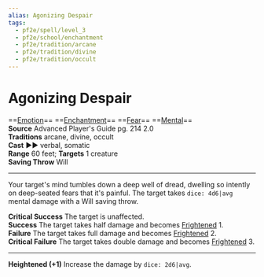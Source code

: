 ```yaml
---
alias: Agonizing Despair
tags:
  - pf2e/spell/level_3
  - pf2e/school/enchantment
  - pf2e/tradition/arcane
  - pf2e/tradition/divine
  - pf2e/tradition/occult
---
```


# Agonizing Despair

==[Emotion](Emotion.md)== ==[Enchantment](Enchantment.md)== ==[Fear](Fear.md)== ==[Mental](Mental.md)==  
__Source__ Advanced Player's Guide pg. 214 2.0  
**Traditions** arcane, divine, occult  
**Cast** ►► verbal, somatic  
**Range** 60 feet; **Targets** 1 creature  
**Saving Throw** Will

---

Your target's mind tumbles down a deep well of dread, dwelling so intently on deep-seated fears that it's painful. The target takes `dice: 4d6|avg` mental damage with a Will saving throw.

**Critical Success** The target is unaffected.  
**Success** The target takes half damage and becomes [Frightened](Frightened.md) 1.  
**Failure** The target takes full damage and becomes [Frightened](Frightened.md) 2.  
**Critical Failure** The target takes double damage and becomes [Frightened](Frightened.md) 3.

<hr>

**Heightened (+1)** Increase the damage by `dice: 2d6|avg`.
